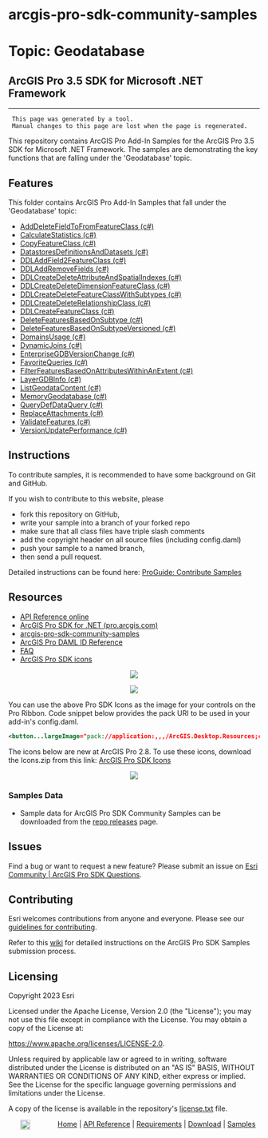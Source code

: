 # arcgis-pro-sdk-community-samples
# Topic: Geodatabase
## ArcGIS Pro 3.5 SDK for Microsoft .NET Framework 

----------
     This page was generated by a tool.
     Manual changes to this page are lost when the page is regenerated.

This repository contains ArcGIS Pro Add-In Samples for the ArcGIS Pro 3.5 SDK for Microsoft .NET Framework.  The samples are demonstrating the key functions that are falling under the 'Geodatabase' topic.  


## Features

This folder contains ArcGIS Pro Add-In Samples that fall under the 'Geodatabase' topic:

* [AddDeleteFieldToFromFeatureClass (c#)](../../../tree/master/Geodatabase/AddDeleteFieldToFromFeatureClass)  
* [CalculateStatistics (c#)](../../../tree/master/Geodatabase/CalculateStatistics)  
* [CopyFeatureClass (c#)](../../../tree/master/Geodatabase/CopyFeatureClass)  
* [DatastoresDefinitionsAndDatasets (c#)](../../../tree/master/Geodatabase/DatastoresDefinitionsAndDatasets)  
* [DDLAddField2FeatureClass (c#)](../../../tree/master/Geodatabase/DDLAddField2FeatureClass)  
* [DDLAddRemoveFields (c#)](../../../tree/master/Geodatabase/DDLAddRemoveFields)  
* [DDLCreateDeleteAttributeAndSpatialIndexes (c#)](../../../tree/master/Geodatabase/DDLCreateDeleteAttributeAndSpatialIndexes)  
* [DDLCreateDeleteDimensionFeatureClass (c#)](../../../tree/master/Geodatabase/DDLCreateDeleteDimensionFeatureClass)  
* [DDLCreateDeleteFeatureClassWithSubtypes (c#)](../../../tree/master/Geodatabase/DDLCreateDeleteFeatureClassWithSubtypes)  
* [DDLCreateDeleteRelationshipClass (c#)](../../../tree/master/Geodatabase/DDLCreateDeleteRelationshipClass)  
* [DDLCreateFeatureClass (c#)](../../../tree/master/Geodatabase/DDLCreateFeatureClass)  
* [DeleteFeaturesBasedOnSubtype (c#)](../../../tree/master/Geodatabase/DeleteFeaturesBasedOnSubtype)  
* [DeleteFeaturesBasedOnSubtypeVersioned (c#)](../../../tree/master/Geodatabase/DeleteFeaturesBasedOnSubtypeVersioned)  
* [DomainsUsage (c#)](../../../tree/master/Geodatabase/DomainsUsage)  
* [DynamicJoins (c#)](../../../tree/master/Geodatabase/DynamicJoins)  
* [EnterpriseGDBVersionChange (c#)](../../../tree/master/Geodatabase/EnterpriseGDBVersionChange)  
* [FavoriteQueries (c#)](../../../tree/master/Geodatabase/FavoriteQueries)  
* [FilterFeaturesBasedOnAttributesWithinAnExtent (c#)](../../../tree/master/Geodatabase/FilterFeaturesBasedOnAttributesWithinAnExtent)  
* [LayerGDBInfo (c#)](../../../tree/master/Geodatabase/LayerGDBInfo)  
* [ListGeodataContent (c#)](../../../tree/master/Geodatabase/ListGeodataContent)  
* [MemoryGeodatabase (c#)](../../../tree/master/Geodatabase/MemoryGeodatabase)  
* [QueryDefDataQuery (c#)](../../../tree/master/Geodatabase/QueryDefDataQuery)  
* [ReplaceAttachments (c#)](../../../tree/master/Geodatabase/ReplaceAttachments)  
* [ValidateFeatures (c#)](../../../tree/master/Geodatabase/ValidateFeatures)  
* [VersionUpdatePerformance (c#)](../../../tree/master/Geodatabase/VersionUpdatePerformance)  


## Instructions

To contribute samples, it is recommended to have some background on Git and GitHub. 

If you wish to contribute to this website, please  
* fork this repository on GitHub,  
* write your sample into a branch of your forked repo  
 * make sure that all class files have triple slash comments  
 * add the copyright header on all source files (including config.daml)  
* push your sample to a named branch, 
* then send a pull request.

Detailed instructions can be found here: [ProGuide: Contribute Samples](https://github.com/Esri/arcgis-pro-sdk-community-samples/wiki/ProGuide-Contribute-Samples)

## Resources

* [API Reference online](https://pro.arcgis.com/en/pro-app/latest/sdk/api-reference)
* <a href="https://pro.arcgis.com/en/pro-app/sdk/" target="_blank">ArcGIS Pro SDK for .NET (pro.arcgis.com)</a>
* [arcgis-pro-sdk-community-samples](https://github.com/Esri/arcgis-pro-sdk-community-samples)
* [ArcGIS Pro DAML ID Reference](https://github.com/Esri/arcgis-pro-sdk/wiki/ArcGIS-Pro-DAML-ID-Reference)
* [FAQ](https://github.com/Esri/arcgis-pro-sdk/wiki/FAQ)
* [ArcGIS Pro SDK icons](https://github.com/Esri/arcgis-pro-sdk/releases/tag/2.8.0.29751)

<p align = center><a href="https://Esri.github.io/arcgis-pro-sdk/images/Home/Image-of-icons-first.png" target="_blank">
  <img align="center" src="https://Esri.github.io/arcgis-pro-sdk/images/Home/Image-of-icons-first.png"/>
</a></p>
<p align = center><a href="https://Esri.github.io/arcgis-pro-sdk/images/Home/Image-of-icons-second.png" target="_blank">
  <img align="center" src="https://Esri.github.io/arcgis-pro-sdk/images/Home/Image-of-icons-second.png"/>
</a></p>
You can use the above Pro SDK Icons as the image for your controls on the Pro Ribbon. Code snippet below provides the pack URI to be used in your add-in's config.daml.

```xml
<button...largeImage="pack://application:,,,/ArcGIS.Desktop.Resources;component/Images/<ImageNameHere>"/>
```
The icons below are new at ArcGIS Pro 2.8. To use these icons, download the Icons.zip from this link: [ArcGIS Pro SDK Icons](https://github.com/Esri/arcgis-pro-sdk/releases/tag/2.8.0.29751)    
<p align = center><a href="https://Esri.github.io/arcgis-pro-sdk/images/Home/Image-of-icons-third.png" target="_blank">
  <img align="center" src="https://Esri.github.io/arcgis-pro-sdk/images/Home/Image-of-icons-third.png"/>
</a></p>

### Samples Data

* Sample data for ArcGIS Pro SDK Community Samples can be downloaded from the [repo releases](https://github.com/Esri/arcgis-pro-sdk-community-samples/releases) page. 

## Issues

Find a bug or want to request a new feature?  Please submit an issue on [Esri Community | ArcGIS Pro SDK Questions](https://community.esri.com/t5/arcgis-pro-sdk-questions/bd-p/arcgis-pro-sdk-questions).

## Contributing

Esri welcomes contributions from anyone and everyone. Please see our [guidelines for contributing](https://github.com/esri/contributing).

Refer to this [wiki](https://github.com/Esri/arcgis-pro-sdk-community-samples/wiki/ProGuide-Contribute-Samples) for detailed instructions on the ArcGIS Pro SDK Samples submission process.

## Licensing
Copyright 2023 Esri

Licensed under the Apache License, Version 2.0 (the "License");
you may not use this file except in compliance with the License.
You may obtain a copy of the License at:

   https://www.apache.org/licenses/LICENSE-2.0.

Unless required by applicable law or agreed to in writing, software
distributed under the License is distributed on an "AS IS" BASIS,
WITHOUT WARRANTIES OR CONDITIONS OF ANY KIND, either express or implied.
See the License for the specific language governing permissions and
limitations under the License.

A copy of the license is available in the repository's [license.txt](./License.txt) file.

&nbsp;&nbsp;&nbsp;&nbsp;&nbsp;&nbsp;<img src="https://esri.github.io/arcgis-pro-sdk/images/ArcGISPro.png"  alt="ArcGIS Pro SDK for Microsoft .NET Framework" height = "20" width = "20" align="top"  >
&nbsp;&nbsp;&nbsp;&nbsp;&nbsp;&nbsp;&nbsp;&nbsp;&nbsp;&nbsp;&nbsp;&nbsp;
[Home](https://github.com/Esri/arcgis-pro-sdk/wiki) | <a href="https://pro.arcgis.com/en/pro-app/sdk/api-reference" target="_blank">API Reference</a> | [Requirements](https://github.com/Esri/arcgis-pro-sdk/wiki#requirements) | [Download](https://github.com/Esri/arcgis-pro-sdk/wiki#installing-arcgis-pro-sdk-for-net) | <a href="https://github.com/esri/arcgis-pro-sdk-community-samples" target="_blank">Samples</a>



